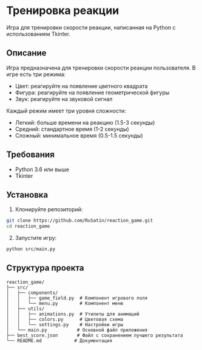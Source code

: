 # Тренировка реакции

Игра для тренировки скорости реакции, написанная на Python с использованием Tkinter.

## Описание

Игра предназначена для тренировки скорости реакции пользователя. В игре есть три режима:
- Цвет: реагируйте на появление цветного квадрата
- Фигура: реагируйте на появление геометрической фигуры
- Звук: реагируйте на звуковой сигнал

Каждый режим имеет три уровня сложности:
- Легкий: больше времени на реакцию (1.5-3 секунды)
- Средний: стандартное время (1-2 секунды)
- Сложный: минимальное время (0.5-1.5 секунды)

## Требования

- Python 3.6 или выше
- Tkinter

## Установка

1. Клонируйте репозиторий:
```bash
git clone https://github.com/RuSatin/reaction_game.git
cd reaction_game
```

2. Запустите игру:
```bash
python src/main.py
```

## Структура проекта

```
reaction_game/
├── src/
│   ├── components/
│   │   ├── game_field.py  # Компонент игрового поля
│   │   └── menu.py        # Компонент меню
│   ├── utils/
│   │   ├── animations.py  # Утилиты для анимаций
│   │   ├── colors.py      # Цветовая схема
│   │   └── settings.py    # Настройки игры
│   └── main.py           # Основной файл приложения
├── best_score.json       # Файл с сохранением лучшего результата
└── README.md            # Документация
```
